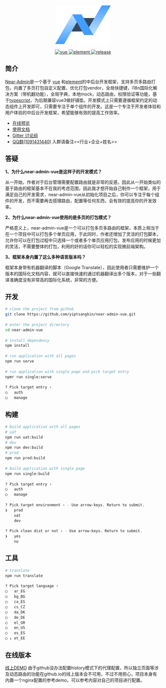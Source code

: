 <p align="center">
  <img width="180" src="https://github.com/yiptsangkin/near-admin-element/blob/main/public/static/images/logo/logo.svg">
</p>

<p align="center">
    <a href="https://github.com/vuejs/vue">
        <img src="https://img.shields.io/badge/vue-2.6.11-brightgreen" alt="vue">
    </a>
    <a href="https://element.eleme.cn">
        <img src="https://img.shields.io/badge/element-2.13.2-brightgreen" alt="element">
    </a>
    <a href="https://github.com/yiptsangkin/near-admin-element">
        <img src="https://img.shields.io/badge/release-1.0.0-blue" alt="release">
    </a>
</p>

## 简介

[Near-Admin](https://github.com/yiptsangkin/near-admin-element)是一个基于 [vue](https://github.com/vuejs/vue) 和[element](https://element.eleme.cn)的中后台开发框架，支持多页多路由打包，内置了多页打包自定义配置，优化打包vendor，全局快捷键，i18n国际化解决方案（带机翻功能），全局字典，本地mock，动态路由，权限验证等功能，基于[typescript](https://www.typescriptlang.org/)，为后期兼容vue3做好铺垫。开发模式上只需要遵循框架约定的动态组件上开发即可，只需要专注于单个组件的开发。这是一个专注于开发者体验和用户体验的中后台开发框架，希望能够有效的提高工作效率。

- [在线预览](https://yiptsangkin.github.io/auth)
- [使用文档](https://yiptsangkin.github.io/near-admin-vue-site/zh/)
- [Gitter 讨论组](https://gitter.im/near-admin-vue/community)
- [QQ群(1091431440)](https://jq.qq.com/?_wv=1027&k=NenTtP1C) 入群请备注<<行业+企业+姓名>>

## 答疑

**1、为什么near-admin-vue是这样子的开发模式？**

从一开始，作者对于后台管理需要配置路由就是非常的反感，因此从一开始类似的基于路由的框架基本不在我的考虑范围，因此我才想开始自己制作一个框架，用于满足自己的开发需求，near-admin-vue从初始化项目之后，你可以专注于每个组件的开发，而不需要再去搭理路由，配置等任何东西，会有效的提高你的开发效率。

**2、为什么near-admin-vue使用的是多页的打包模式？**

严格意义上，near-admin-vue是一个可以打包多页多路由的框架，本质上相当于在一个项目中可以打包多个单页应用，于此同时，作者还增加了灵活的打包脚本，允许你可以在打包过程中只选择一个或者多个单页应用打包，发布应用的时候更加的灵活，不需要整体的打包，利用的好的话你可以轻松的实现微前端架构。

**3、框架本身内置了这么多种语言版本吗？**

框架本身带有机器翻译的脚本（Google Translate），因此使用者只需要维护一个版本的国际化文档内容，就可以直接快速的通过机器翻译出多个版本，对于一些翻译准确度没有非常高的国际化系统，非常的方便。

## 开发

```bash
# clone the project from github
git clone https://github.com/yiptsangkin/near-admin-vue.git

# enter the project directory
cd near-admin-vue

# install dependency
npm install

# run application with all pages
npm run serve

# run application with single page and pick target entry
npmr run single:serve

? Pick target entry ›  
◯   auth
◯   manage
```

## 构建

```bash
# build application with all pages
# uat
npm run uat:build
# dev
npm run dev:build
# prod
npm run prod:build

# build application with single page
npm run single:build

? Pick target entry ›  
◯   auth
◯   manage

? Pick target environment › - Use arrow-keys. Return to submit.
❯   prod
    uat
    dev

? Pick clean dist or not › - Use arrow-keys. Return to submit.
❯   yes
    no
```

## 工具

```bash
# translate
npm run translate

? Pick target language ›  
◯   ar_EG
◯   bg_BG
◯   ca_ES
◯   cs_CZ
◯   da_DK
◯   de_DE
◯   el_GR
◯   en_US
◯   es_ES
◯ ↓ et_EE

```

## 在线版本

[线上DEMO](https://yiptsangkin.github.io/auth) 由于github没办法配置history模式下的代理配置，所以独立页面等涉及动态路由的功能在github.io的线上版本会不可用，不过不用担心，项目本身有内置一个nginx配置的参考demo，可以参考内容对自己的项目进行配置。
